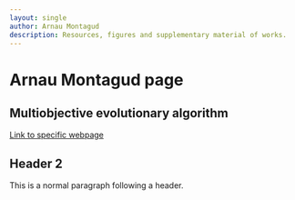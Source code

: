 ```yaml
---
layout: single
author: Arnau Montagud
description: Resources, figures and supplementary material of works.
---
```


# [](#header-1)Arnau Montagud page

## [](#header-2)Multiobjective evolutionary algorithm
[Link to specific webpage](https://arnaumontagud.github.io/metamode)

## [](#header-2)Header 2
This is a normal paragraph following a header. 
